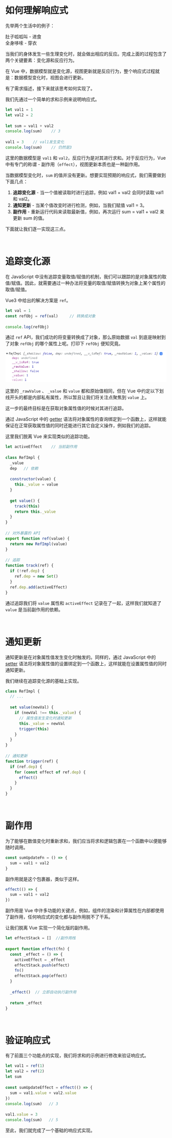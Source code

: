 
# 如何理解响应式

先举两个生活中的例子：  

肚子呱呱叫 - 进食  
全身哆嗦 - 穿衣  

当我们的身体发生一些生理变化时，就会做出相应的反应。完成上面的过程包含了两个关键要素：变化源和反应行为。  

在 Vue 中，数据模型就是变化源，视图更新就是反应行为，整个响应式过程就是：数据模型变化时，视图会进行更新。  

有了需求描述，接下来就该思考如何实现了。  

我们先通过一个简单的求和示例来说明响应式。  
```js
let val1 = 1
let val2 = 2

let sum = val1 + val2
console.log(sum)    // 3

val1 = 3    // val1发生变化
console.log(sum)    // 仍然是3
```
这里的数据模型是 `val1` 和 `val2`，反应行为是对其进行求和。对于反应行为，Vue 中有专门的称谓 - 副作用（`effect`），视图更新本质也是一种副作用。  

当数据模型变化时，`sum` 的值并没有更新。想要实现预期的响应式，我们需要做到下面几点：  

1.  **追踪变化源** - 当一个值被读取时进行追踪，例如 val1 + val2 会同时读取 val1 和 val2。  
2.  **通知更新** - 当某个值改变时进行检测，例如，当我们赋值 val1 = 3。  
3.  **副作用** - 重新运行代码来读取最新值，例如，再次运行 sum = val1 + val2 来更新 sum 的值。

下面就让我们逐一实现这三点。  

<br/>

# 追踪变化源

在 JavaScript 中没有追踪变量取值/赋值的机制，我们可以跟踪的是对象属性的取值/赋值。因此，就需要通过一种办法将变量的取值/赋值转换为对象上某个属性的取值/赋值。  

Vue3 中给出的解决方案是 `ref`。  
```js
let val = 1
const refObj = ref(val)     // 转换成对象

console.log(refObj)
```
通过 `ref` API，我们成功的将变量转换成了对象，那么原始数据 `val` 到底是映射到了对象 `refObj` 的哪个属性上呢。打印下 `refObj` 便知究竟。  

![RefImpl](./assets/RefImpl.jpg)

这里的 `_rawValue` 、 `_value` 和 `value` 都和原始值相同，但在 Vue 中约定以下划线开头的都是内部私有属性，所以暂且让我们将关注点聚焦到 `value` 上。  

这一步的最终目标是在获取对象属性值的时候对其进行追踪。  

通过 JavaScript 中的 [getter](https://developer.mozilla.org/zh-CN/docs/Web/JavaScript/Reference/Functions/get) 语法将对象属性的查询绑定到一个函数上，这样就能保证在正常获取属性值的同时还能进行其它自定义操作，例如我们的追踪。  

这里我们脱离 Vue 来实现类似的追踪功能。  
```js
let activeEffect    // 当前副作用

class RefImpl {
  _value
  dep   // 依赖

  constructor(value) {
    this._value = value
  }

  get value() {
    track(this)
    return this._value
  }
}

// 对外暴露的 API
export function ref(value) {
  return new RefImpl(value)
}

// 追踪
function track(ref) {
  if (!ref.dep) {
    ref.dep = new Set()
  }
  ref.dep.add(activeEffect)
}
```
通过追踪我们将 `value` 属性和 `activeEffect` 记录在了一起，这样我们就知道了 `value` 是当前副作用的依赖。  

<br/>

# 通知更新

通知更新是在对象属性值发生变化时触发的。同样的，通过 JavaScript 中的 [setter](https://developer.mozilla.org/zh-CN/docs/Web/JavaScript/Reference/Functions/set) 语法将对象属性值的设置绑定到一个函数上，这样就能在设置属性值的同时通知更新。  

我们继续在追踪变化源的基础上实现。  
```js
class RefImpl {
  // ...

  set value(newVal) {
    if (newVal !== this._value) {
      // 属性值发生变化时通知更新
      this._value = newVal
      trigger(this)
    }
  }
}

// 通知更新
function trigger(ref) {
  if (ref.dep) {
    for (const effect of ref.dep) {
      effect()
    }
  }
}
```

<br />

# 副作用

为了能够在数值变化时重新求和，我们应当将求和逻辑包裹在一个函数中以便能够随时调用。  
```js
const sumUpdateFn = () => {
  sum = val1 + val2
}
```
副作用就是这个包裹器，类似于这样。  
```js
effect(() => {
  sum = val1 + val2
})
```
副作用是 Vue 中许多功能的关键点，例如，组件的渲染和计算属性在内部都使用了副作用，任何响应式的变化都与副作用脱不了干系。  

让我们脱离 Vue 实现一个简化版的副作用。  
```js
let effectStack = []  //副作用栈

export function effect(fn) {
  const _effect = () => {
    activeEffect = _effect
    effectStack.push(effect)
    fn()
    effectStack.pop(effect)
  }
  
  _effect()  // 立即自动执行副作用

  return _effect
}
```


<br />

# 验证响应式

有了前面三个功能点的实现，我们将求和的示例进行修改来验证响应式。  
```js
let val1 = ref(1)
let val2 = ref(2)
let sum

const sumUpdateEffect = effect(() => {
  sum = val1.value + val2.value
})
console.log(sum)   // 3

val1.value = 3
console.log(sum)   // 5
```
至此，我们就完成了一个基础的响应式实现。  
